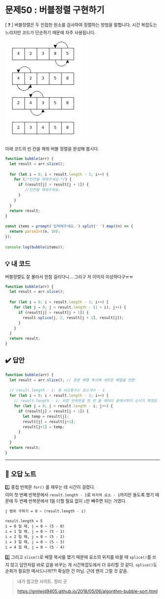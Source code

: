 # 문제50 : 버블정렬 구현하기

[ ❓ ] 버블정렬은 두 인접한 원소를 검사하여 정렬하는 방법을 말합니다. 시간 복잡도는 느리지만 코드가 단순하기 때문에 자주 사용됩니다.

![버블정렬](../img/050-bubble.jpg)

아래 코드의 빈 칸을 채워 버블 정렬을 완성해 봅시다.

```js
function bubble(arr) {
  let result = arr.slice(); 

  for (let i = 0; i < result.length - 1; i++) {
    for (/*빈칸을 채워주세요.*/) {
      if (result[j] > result[j + 1]) {
         //빈칸을 채워주세요.
      }
    }
  }
  return result;
}

const items = prompt('입력해주세요.').split(' ').map((n) => {
  return parseInt(n, 10);
});

console.log(bubble(items));
```

## 💡 내 코드
버블정렬도 잘 몰라서 한참 걸리다니... 그리구 저 이미지 이상하다구ㅠㅠ

```js
function bubble(arr) {
  let result = arr.slice(); 

  for (let i = 0; i < result.length - 1; i++) {
    for (let j = 0; j < result.length - (1 + i); j++) {
      if (result[j] > result[j + 1]) {
        result.splice(j, 2, result[j + 1], result[j]);
      } 
    }
  }
  return result;
}
```


## ✔️ 답안
```js
function bubble(arr) {
  let result = arr.slice(); // 원본 배열 복사해 새로운 배열을 반환

  // result.length - 1: 총 비교횟수는 요소개수 - 1 
  for (let i = 0; i < result.length - 1; i++) {
    // result.length - i: 바깥 반복문을 한 번 돌 때마다 끝에서부터 순서가 확정된 요소가 1개씩 늘어나게 되므로, 그 요소들을 제외하고 비교
    for (let j = 0; j < result.length - i; j++) {
      if (result[j] > result[j + 1]) {
        let temp = result[j];
        result[j] = result[j+1];
        result[j+1] = temp;
      }
    }
  }
  return result;
}
```


---
## 📓 오답 노트

1️⃣ 중첩 반복문 `for()` 를 채우는 데 시간이 걸렸다.    
이미 첫 번째 반복문에서 `result.length - 1`로 `마지막 요소 - 1`까지만 돌도록 했기 때문에 두 번째 반복문에서 1을 더할 필요 없이 `i`만 빼주면 되는 거였다. 

```
j 범위 구하기 = 0 ~ (result.length - i)

result.length = 5
i = 0 일 때, j = 0 ~ (5 - 0)
i = 1 일 때, j = 0 ~ (5 - 1)
i = 2 일 때, j = 0 ~ (5 - 2)
i = 3 일 때, j = 0 ~ (5 - 3)
i = 4 일 때, j = 0 ~ (5 - 4)
```

2️⃣ 그리고 `slice()`로 배열 복사를 했기 때문에 요소의 위치를 바꿀 때 `splice()`를 쓰지 않고 답안처럼 바로 값을 바꾸는 게 시간복잡도에서 더 유리할 것 같다. 
`splice()`도 순회가 필요한 메서드니까??! 확실한 건 아님. 근데 왠지 그럴 것 같음. 


>내가 참고한 사이트. 정리 굿
>
>https://gmlwjd9405.github.io/2018/05/06/algorithm-bubble-sort.html 






